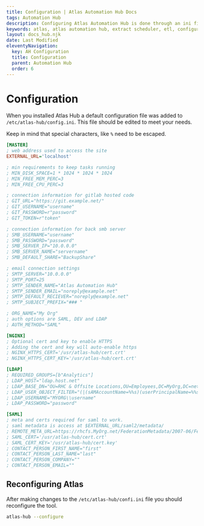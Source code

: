 ```yaml
---
title: Configuration | Atlas Automation Hub Docs
tags: Automation Hub
description: Configuring Atlas Automation Hub is done through an ini file installed in /etc/atlas-hub/config.ini. Defaults are preset.
keywords: atlas, atlas automation hub, extract scheduler, etl, configuration
layout: docs_hub.njk
date: Last Modified
eleventyNavigation:
  key: AH Configuration
  title: Configuration
  parent: Automation Hub
  order: 6
---
```


# Configuration

When you installed Atlas Hub a default configuration file was added to `/etc/atlas-hub/config.ini`. This file should be edited to meet your needs.

Keep in mind that special characters, like `%` need to be escaped.

```ini
[MASTER]
; web address used to access the site
EXTERNAL_URL='localhost'

; min requirements to keep tasks running
; MIN_DISK_SPACE=1 * 1024 * 1024 * 1024
; MIN_FREE_MEM_PERC=3
; MIN_FREE_CPU_PERC=3

; connection information for gitlab hosted code
; GIT_URL="https://git.example.net/"
; GIT_USERNAME="username"
; GIT_PASSWORD=r"password"
; GIT_TOKEN=r"token"

; connection information for back smb server
; SMB_USERNAME="username"
; SMB_PASSWORD="password"
; SMB_SERVER_IP="10.0.0.0"
; SMB_SERVER_NAME="servername"
; SMB_DEFAULT_SHARE="BackupShare"

; email connection settings
; SMTP_SERVER="10.0.0.0"
; SMTP_PORT=25
; SMTP_SENDER_NAME="Atlas Automation Hub"
; SMTP_SENDER_EMAIL="noreply@example.net"
; SMTP_DEFAULT_RECIEVER="noreply@example.net"
; SMTP_SUBJECT_PREFIX="### "

; ORG_NAME="My Org"
; auth options are SAML, DEV and LDAP
; AUTH_METHOD="SAML"

[NGINX]
; Optional cert and key to enable HTTPS
; Adding the cert and key will auto-enable https
; NGINX_HTTPS_CERT='/usr/atlas-hub/cert.crt'
; NGINX_HTTPS_CERT_KEY='/usr/atlas-hub/cert.crt'

[LDAP]
; REQUIRED_GROUPS=[b"Analytics"]
; LDAP_HOST="ldap.host.net"
; LDAP_BASE_DN="OU=RHC & Offsite Locations,OU=Employees,DC=MyOrg,DC=net"
; LDAP_USER_OBJECT_FILTER="(|(sAMAccountName=%%s)(userPrincipalName=%%s))"
; LDAP_USERNAME="MYORG\\username"
; LDAP_PASSWORD="password"

[SAML]
; meta and certs required for saml to work.
; saml metadata is access at $EXTERNAL_URL/saml2/metadata/
; REMOTE_META_URL=https://rhcfs.MyOrg.net/FederationMetadata/2007-06/FederationMetadata.XML
; SAML_CERT='/usr/atlas-hub/cert.crt'
; SAML_CERT_KEY='/usr/atlas-hub/cert.key'
; CONTACT_PERSON_FIRST_NAME="first"
; CONTACT_PERSON_LAST_NAME="last"
; CONTACT_PERSON_COMPANY=""
; CONTACT_PERSON_EMAIL=""
```

## Reconfiguring Atlas

After making changes to the `/etc/atlas-hub/confi.ini` file you should reconfigure the tool.

```bash
atlas-hub --configure
```
